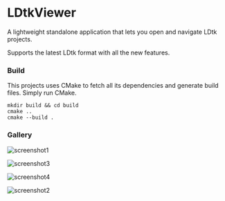 # LDtkViewer

A lightweight standalone application that lets you open and navigate LDtk projects.

Supports the latest LDtk format with all the new features.

### Build

This projects uses CMake to fetch all its dependencies and generate build files.
Simply run CMake.

```
mkdir build && cd build
cmake ..
cmake --build .
```

### Gallery


![screenshot1](https://user-images.githubusercontent.com/11854124/161399633-6fa3a174-f943-417d-8377-471ddb666b88.png)

![screenshot3](https://user-images.githubusercontent.com/11854124/161399636-07a558aa-cfc5-46b9-862d-cae45b36c262.png)

![screenshot4](https://user-images.githubusercontent.com/11854124/161399640-6001b5cd-9f1e-45c2-b2a2-fd735f4e1f12.png)

![screenshot2](https://user-images.githubusercontent.com/11854124/161399635-df3f59ad-9dbd-4a97-8788-416c8db61107.png)
